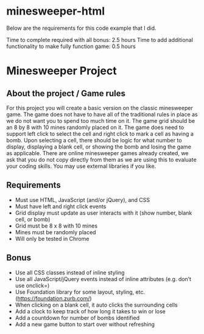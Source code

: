 # minesweeper-html
Below are the requirements for this code example that I did.

Time to complete required with all bonus: 2.5 hours
Time to add additional functionality to make fully function game: 0.5 hours

# Minesweeper Project
## About the project / Game rules
For this project you will create a basic version on the classic minesweeper game. The game does not have to have all of the traditional rules in place as we do not want you to spend too much time on it.  The game grid should be an 8 by 8 with 10 mines randomly placed on it. The game does need to support left click to select the cell and right click to mark a cell as having a bomb. Upon selecting a cell, there should be logic for what number to display, displaying a blank cell, or showing the bomb and losing the game as applicable.
There are online minesweeper games already created, we ask that you do not copy directly from them as we are using this to evaluate your coding skills. You may use external libraries if you like.

## Requirements
* Must use HTML, JavaScript (and/or jQuery), and CSS
*	Must have left and right click events
*	Grid display must update as user interacts with it (show number, blank cell, or bomb)
*	Grid must be 8 x 8 with 10 mines
*	Mines must be randomly placed
*	Will only be tested in Chrome

## Bonus
*	Use all CSS classes instead of inline styling
*	Use all JavaScript/jQuery events instead of inline attributes (e.g. don’t use onclick=)
*	Use Foundation library for some layout, styling, etc. (https://foundation.zurb.com/)
*	When clicking on a blank cell, it auto clicks the surrounding cells
*	Add a clock to keep track of how long it takes to win or lose
*	Add a countdown for number of bombs identified
*	Add a new game button to start over without refreshing
